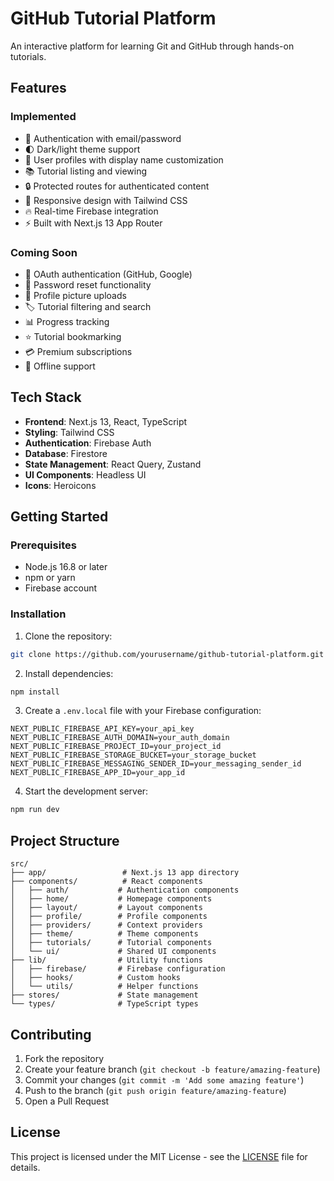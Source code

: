 # GitHub Tutorial Platform

An interactive platform for learning Git and GitHub through hands-on tutorials.

## Features

### Implemented
- 🔐 Authentication with email/password
- 🌓 Dark/light theme support
- 👤 User profiles with display name customization
- 📚 Tutorial listing and viewing
- 🔒 Protected routes for authenticated content
- 🎨 Responsive design with Tailwind CSS
- 🔥 Real-time Firebase integration
- ⚡ Built with Next.js 13 App Router

### Coming Soon
- 🔄 OAuth authentication (GitHub, Google)
- 📧 Password reset functionality
- 📱 Profile picture uploads
- 🏷️ Tutorial filtering and search
- 📊 Progress tracking
- ⭐ Tutorial bookmarking
- 💳 Premium subscriptions
- 📱 Offline support

## Tech Stack

- **Frontend**: Next.js 13, React, TypeScript
- **Styling**: Tailwind CSS
- **Authentication**: Firebase Auth
- **Database**: Firestore
- **State Management**: React Query, Zustand
- **UI Components**: Headless UI
- **Icons**: Heroicons

## Getting Started

### Prerequisites

- Node.js 16.8 or later
- npm or yarn
- Firebase account

### Installation

1. Clone the repository:
```bash
git clone https://github.com/yourusername/github-tutorial-platform.git
```

2. Install dependencies:
```bash
npm install
```

3. Create a `.env.local` file with your Firebase configuration:
```env
NEXT_PUBLIC_FIREBASE_API_KEY=your_api_key
NEXT_PUBLIC_FIREBASE_AUTH_DOMAIN=your_auth_domain
NEXT_PUBLIC_FIREBASE_PROJECT_ID=your_project_id
NEXT_PUBLIC_FIREBASE_STORAGE_BUCKET=your_storage_bucket
NEXT_PUBLIC_FIREBASE_MESSAGING_SENDER_ID=your_messaging_sender_id
NEXT_PUBLIC_FIREBASE_APP_ID=your_app_id
```

4. Start the development server:
```bash
npm run dev
```

## Project Structure

```
src/
├── app/                 # Next.js 13 app directory
├── components/          # React components
│   ├── auth/           # Authentication components
│   ├── home/           # Homepage components
│   ├── layout/         # Layout components
│   ├── profile/        # Profile components
│   ├── providers/      # Context providers
│   ├── theme/          # Theme components
│   ├── tutorials/      # Tutorial components
│   └── ui/             # Shared UI components
├── lib/                # Utility functions
│   ├── firebase/       # Firebase configuration
│   ├── hooks/          # Custom hooks
│   └── utils/          # Helper functions
├── stores/             # State management
└── types/              # TypeScript types
```

## Contributing

1. Fork the repository
2. Create your feature branch (`git checkout -b feature/amazing-feature`)
3. Commit your changes (`git commit -m 'Add some amazing feature'`)
4. Push to the branch (`git push origin feature/amazing-feature`)
5. Open a Pull Request

## License

This project is licensed under the MIT License - see the [LICENSE](LICENSE) file for details.